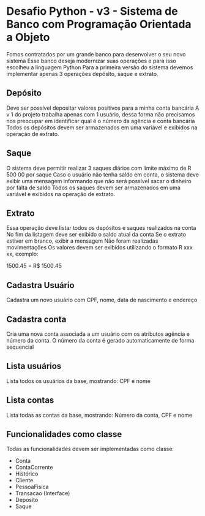 # Desafio Python - v3 - Sistema de Banco com Programação Orientada a Objeto

Fomos contratados por um grande banco para desenvolver o seu novo sistema Esse banco deseja modernizar suas operações e para isso escolheu a linguagem Python Para a primeira versão do sistema devemos implementar apenas 3 operações depósito, saque e extrato.

## Depósito
Deve ser possível depositar valores positivos para a minha conta bancária A v 1 do projeto trabalha apenas com 1 usuário,
dessa forma não precisamos nos preocupar em identificar qual é o número da agência e conta bancária Todos os depósitos
devem ser armazenados em uma variável e exibidos na operação de extrato.

## Saque
O sistema deve permitir realizar 3 saques diários com limite máximo de R 500 00 por saque Caso o usuário não tenha
saldo em conta, o sistema deve exibir uma mensagem informando que não será possível sacar o dinheiro por falta de
saldo Todos os saques devem ser armazenados em uma variável e exibidos na operação de extrato.

## Extrato
Essa operação deve listar todos os depósitos e saques realizados na conta No fim da listagem deve ser exibido o
saldo atual da conta Se o extrato estiver em branco, exibir a mensagem Não foram realizadas movimentações
Os valores devem ser exibidos utilizando o formato R xxx xx, exemplo:

1500.45 = R$ 1500.45

## Cadastra Usuário
Cadastra um novo usuário com CPF, nome, data de nascimento e endereço

## Cadastra conta
Cria uma nova conta associada a um usuário com os atributos agência e número da conta.
O número da conta é gerado automaticamente de forma sequencial

## Lista usuários
Lista todos os usuários da base, mostrando: CPF e nome

## Lista contas
Lista todas as contas da base, mostrando: Número da conta, CPF e nome

## Funcionalidades como classe

Todas as funcionalidades devem ser implementadas como classe:

- Conta
- ContaCorrente
- Histórico
- Cliente
- PessoaFisica
- Transacao (Interface)
- Deposito
- Saque

